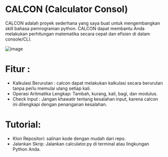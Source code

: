 # CALCON (Calculator Consol)

CALCON adalah proyek sederhana yang saya buat untuk mengembangkan skill bahasa pemrograman python.
CALCON dapat membantu Anda melakukan perhitungan matematika secara cepat dan efisien di dalam console/CLI.


![image](https://github.com/yogasaputra2896/CalCon-Calculator-Console-/assets/140365312/fac3b02c-1a2b-45fb-97a1-1ea8cebd06c8)



# Fitur :
- Kalkulasi Berurutan : calcon dapat melakukan kalkulasi secara berurutan tanpa perlu memulai ulang setiap kali.
- Operasi Aritmatika Lengkap: Tambah, kurang, kali, bagi, dan modulus.
- Check Input : Jangan khawatir tentang kesalahan input, karena calcon ini dilengkapi dengan penanganan kesalahan.

# Tutorial:
- Klon Repositori:
salinan kode dengan mudah dari repo.
- Jalankan Skrip:
Jalankan calculator.py di terminal atau lingkungan Python Anda.
